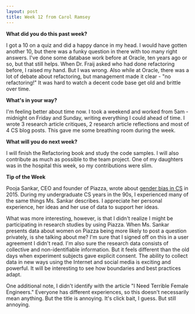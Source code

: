 ```yaml
---
layout: post
title: Week 12 from Carol Ramsey
---
```


**What did you do this past week?**

I got a 10 on a quiz and did a happy dance in my head. I would have gotten another 10, but there was a funky question in there with too many right answers. I've done some database work before at Oracle, ten years ago or so, but that still helps. When Dr. Fraij asked who had done refactoring before, I raised my hand. But I was wrong. Also while at Oracle, there was a lot of debate about refactoring, but management made it clear - "no refactoring!" It was hard to watch a decent code base get old and brittle over time.

**What's in your way?**

I'm feeling better about time now. I took a weekend and worked from 5am - midnight on Friday and Sunday, writing everything I could ahead of time. I wrote 3 research article critiques, 2 research article reflections and most of 4 CS blog posts. This gave me some breathing room during the week.  

**What will you do next week?** 

I will finish the Refactoring book and study the code samples. I will also contribute as much as possible to the team project. One of my daughters was in the hospital this week, so my contributions were slim.

**Tip of the Week**

Pooja Sankar, CEO and founder of Piazza, wrote about <a href = "http://fortune.com/2015/04/20/the-pervasive-bias-against-female-computer-science-majors/">gender bias in CS</a> in 2015. During my undergraduate CS years in the 90s, I experienced many of the same things Ms. Sankar describes. I appreciate her personal experience, her ideas and her use of data to support her ideas.

What was more interesting, however, is that I didn't realize I might be participating in research studies by using Piazza. When Ms. Sankar presents data about women on Piazza being more likely to post a question privately, is she talking about me? 
I'm sure that I signed off on this in a user agreement I didn't read. I'm also sure the research data consists of collective and non-identifiable information. But it feels different than the old days when experiment subjects gave explicit consent. The ability to collect data in new ways using the Internet and social media is exciting and powerful. It will be interesting to see how boundaries and best practices adapt.

One additional note, I didn't identify with the article "I Need Terrible Female Engineers." Everyone has different experiences, so this doesn't necessarily mean anything. But the title is annoying. It's click bait, I guess. But still annoying. 




